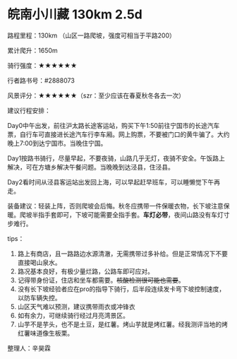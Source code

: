 # 皖南小川藏 130km 2.5d

路程里程：130km （山区一路爬坡，强度可相当于平路200）

累计爬升：1650m

骑行强度：★★★★★★

行者路书号：#2888073

风景评分：★★★★★★（szr：至少应该在春夏秋冬各去一次）

建议行程安排：

Day0中午出发，前往沪太路长途客运站，购买下午1:50前往宁国市的长途汽车票，自行车可直接进长途汽车行李车厢。网上购票，不要被门口的黄牛骗了。大约晚上7:00到达宁国市。当晚住宁国。

Day1按路书骑行，尽量早起，不要夜骑，山路几乎无灯，夜骑不安全。午饭路上解决，可在方塘乡解决午餐问题。当晚晚到达泾县，住泾县。

Day2看时间从泾县客运站出发回上海，可以早起赶早班车，可以睡懒觉下午再走。

装备建议：轻装上阵，否则爬坡会后悔。秋冬应携带一件保暖衣物，长下坡注意保暖。爬坡半指手套即可，下坡可能需要全指手套。**车灯必带**，夜间山路没有车灯寸步难行。

tips：

1. 路上有商店，且一路路边水源清澈，无需携带过多补给。但是正常情况下不要直接喝山泉水。
2. 路况基本良好，有极少量烂路，公路车即可应对。
3. 记得带身份证，住店和坐车都需要。~~核酸检测很可能也需要~~。
4. 没有长下坡经验者应在pro的指导下骑行，后半段连续发卡弯下坡控制速度，以防车辆失控。
5. 山区天气难以预测，建议携带雨衣或冲锋衣
6. 如有余力，可继续骑行经过月亮湾景区。
7. 山芋不是芋头，也不是土豆，是红薯。烤山芋就是烤红薯。经我测评当地的烤红薯味道像生板栗。

整理人：辛昊霖
